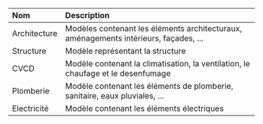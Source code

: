 | Nom | Description |
| :--- | :--- |
| Architecture | Modèles contenant les éléments architecturaux, aménagements intérieurs, façades, ... |
| Structure | Modèle représentant la structure |
| CVCD | Modèle contenant la climatisation, la ventilation, le chaufage et le desenfumage  |
| Plomberie | Modèle contenant les éléments de plomberie, sanitaire, eaux pluviales, ...  |
| Electricité | Modèle contenant les éléments électriques |